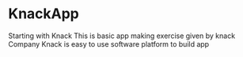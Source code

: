 # KnackApp
Starting with Knack
This is basic app making exercise given by knack Company
Knack is easy to use software platform to build app
